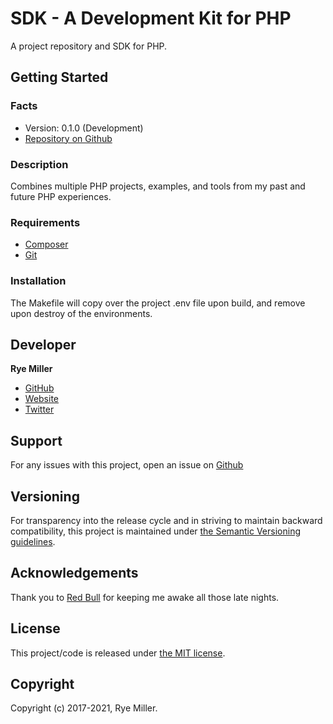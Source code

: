 SDK - A Development Kit for PHP
===============================

A project repository and SDK for PHP.


Getting Started
---------------

### Facts

 * Version: 0.1.0 (Development)
 * [Repository on Github](https://github.com/iods/php-sdk)
 

### Description

Combines multiple PHP projects, examples, and tools from my past and future PHP experiences.


### Requirements

 * [Composer](http://getcomposer.org)
 * [Git](http://git-scm.com)


### Installation

The Makefile will copy over the project .env file upon build, and remove upon destroy of the environments.


Developer
---------

**Rye Miller**

 * [GitHub](http://github.com/iods/)
 * [Website](http://ryemiller.io)
 * [Twitter](https://twitter.com/ryemiller)


Support
-------

For any issues with this project, open an issue on [Github](https://github.com/iods/php-sdk)


Versioning
----------

For transparency into the release cycle and in striving to maintain backward compatibility, this project is
maintained under [the Semantic Versioning guidelines](http://semver.org/).
 

Acknowledgements
----------------

Thank you to [Red Bull](http://www.redbull.com) for keeping me awake all those late nights.


License
-------

This project/code is released under [the MIT license](https://github.com/iods/php-sdk/LICENSE).


Copyright
---------

Copyright (c) 2017-2021, Rye Miller.
